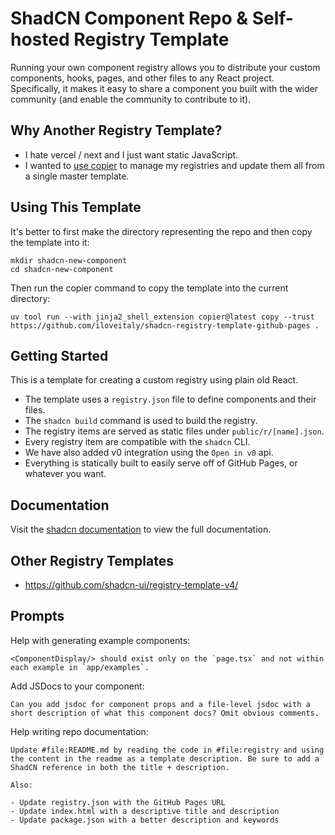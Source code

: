 # ShadCN Component Repo & Self-hosted Registry Template

Running your own component registry allows you to distribute your custom components, hooks, pages, and
other files to any React project. Specifically, it makes it easy to share a component you built with the
wider community (and enable the community to contribute to it).

## Why Another Registry Template?

- I hate vercel / next and I just want static JavaScript.
- I wanted to [use copier](https://copier.readthedocs.io/en/stable/) to manage my registries and update them all from a single master template.

## Using This Template

It's better to first make the directory representing the repo and then copy the template into it:

```shell
mkdir shadcn-new-component
cd shadcn-new-component
```

Then run the copier command to copy the template into the current directory:

```shell
uv tool run --with jinja2_shell_extension copier@latest copy --trust https://github.com/iloveitaly/shadcn-registry-template-github-pages .
```

## Getting Started

This is a template for creating a custom registry using plain old React.

- The template uses a `registry.json` file to define components and their files.
- The `shadcn build` command is used to build the registry.
- The registry items are served as static files under `public/r/[name].json`.
- Every registry item are compatible with the `shadcn` CLI.
- We have also added v0 integration using the `Open in v0` api.
- Everything is statically built to easily serve off of GitHub Pages, or whatever you want.

## Documentation

Visit the [shadcn documentation](https://ui.shadcn.com/docs/registry) to view the full documentation.

## Other Registry Templates

- https://github.com/shadcn-ui/registry-template-v4/

## Prompts

Help with generating example components:

```
<ComponentDisplay/> should exist only on the `page.tsx` and not within each example in `app/examples`.
```

Add JSDocs to your component:

```
Can you add jsdoc for component props and a file-level jsdoc with a short description of what this component docs? Omit obvious comments.
```

Help writing repo documentation:

```
Update #file:README.md by reading the code in #file:registry and using the content in the readme as a template description. Be sure to add a ShadCN reference in both the title + description.

Also:

- Update registry.json with the GitHub Pages URL
- Update index.html with a descriptive title and description
- Update package.json with a better description and keywords
```

